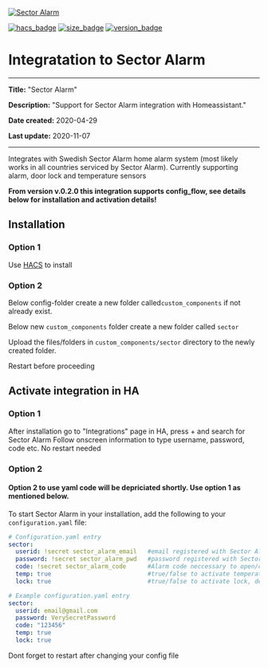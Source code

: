 [![Sector Alarm](https://github.com/gjohansson-ST/sector/blob/master/logos/logo.png)](https://www.sectoralarm.se/)

[![hacs_badge](https://img.shields.io/badge/HACS-Default-orange.svg?style=for-the-badge&cacheSeconds=3600)](https://github.com/custom-components/hacs)
[![size_badge](https://img.shields.io/github/repo-size/gjohansson-ST/sector?style=for-the-badge&cacheSeconds=3600)](https://github.com/gjohansson-ST/sector)
[![version_badge](https://img.shields.io/github/v/release/gjohansson-ST/sector?label=Latest%20release&style=for-the-badge&cacheSeconds=3600)](https://github.com/gjohansson-ST/sector/releases/latest)


# Integratation to Sector Alarm
---
**Title:** "Sector Alarm"

**Description:** "Support for Sector Alarm integration with Homeassistant."

**Date created:** 2020-04-29

**Last update:** 2020-11-07

---

Integrates with Swedish Sector Alarm home alarm system (most likely works in all countries serviced by Sector Alarm).
Currently supporting alarm, door lock and temperature sensors

**From version v.0.2.0 this integration supports config_flow, see details below for installation and activation details!**

## Installation

### Option 1

Use [HACS](https://hacs.xyz/) to install

### Option 2

Below config-folder create a new folder called`custom_components` if not already exist.

Below new `custom_components` folder create a new folder called `sector`

Upload the files/folders in `custom_components/sector` directory to the newly created folder.

Restart before proceeding

## Activate integration in HA

### Option 1

After installation go to "Integrations" page in HA, press + and search for Sector Alarm
Follow onscreen information to type username, password, code etc.
No restart needed

### Option 2

#### Option 2 to use yaml code will be depriciated shortly. Use option 1 as mentioned below.

To start Sector Alarm in your installation, add the following to your `configuration.yaml` file:

```yaml
# Configuration.yaml entry
sector:
  userid: !secret sector_alarm_email   #email registered with Sector Alarm
  password: !secret sector_alarm_pwd   #password registered with Sector Alarm
  code: !secret sector_alarm_code      #Alarm code neccessary to open/close lock and arm/disarm alarmpanel
  temp: true                           #true/false to activate temperature sensors, default is true (if exist in SA system)
  lock: true                           #true/false to activate lock, default is true (if exist in SA system)
```

```yaml
# Example configuration.yaml entry
sector:
  userid: email@gmail.com
  password: VerySecretPassword
  code: "123456"
  temp: true
  lock: true
```
Dont forget to restart after changing your config file
